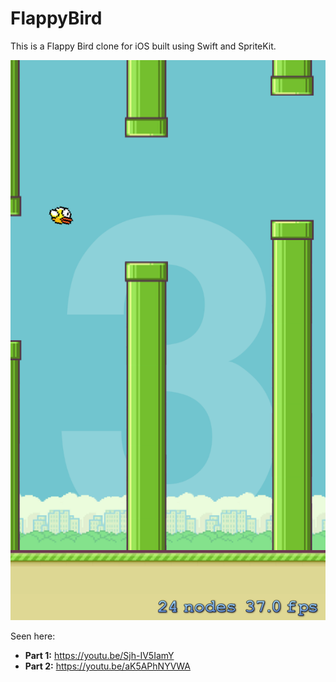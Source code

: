 # FlappyBird

This is a Flappy Bird clone for iOS built using Swift and SpriteKit.

![Screenshot](/screenshot.png)

Seen here:

* **Part 1:** https://youtu.be/Sjh-IV5IamY
* **Part 2:** https://youtu.be/aK5APhNYVWA